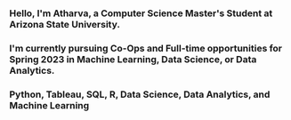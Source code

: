 ### Hello, I'm Atharva, a Computer Science Master's Student at Arizona State University.
### I'm currently pursuing Co-Ops and Full-time opportunities for Spring 2023 in Machine Learning, Data Science, or Data Analytics.
### Python, Tableau, SQL, R, Data Science, Data Analytics, and Machine Learning

<!--
**Rubicon1887/Rubicon1887** is a ✨ _special_ ✨ repository because its `README.md` (this file) appears on your GitHub profile.

Here are some ideas to get you started:

- 🔭 I’m currently working on ...
- 🌱 I’m currently learning ...
- 👯 I’m looking to collaborate on ...
- 🤔 I’m looking for help with ...
- 💬 Ask me about ...
- 📫 How to reach me: ...
- 😄 Pronouns: ...
- ⚡ Fun fact: ...
-->
